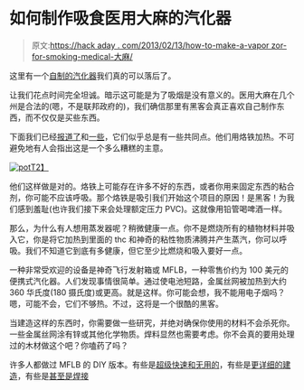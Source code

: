 # 如何制作吸食医用大麻的汽化器

> 原文:[https://hack aday . com/2013/02/13/how-to-make-a-vapor zor-for-smoking-medical-大麻/](https://hackaday.com/2013/02/13/how-to-make-a-vaporizor-for-smoking-medical-marijuana/)

这里有一个[自制的汽化器](http://potimusprime.com/stoner-macgyver/stoner-macgyver-makes-own-magic-flight-launch-box)我们真的可以落后了。

让我们花点时间完全坦诚。暗示这可能是为了吸烟是没有意义的。医用大麻在几个州是合法的(嗯，不是联邦政府的)，我们确信那里有黑客会真正喜欢自己制作东西，而不仅仅是买些东西。

下面我们已经[报道了](http://hackaday.com/2013/01/24/hot-air-rework-doubles-as-an-herbal-bag-vaporizer/)和[一些](http://hackaday.com/2010/11/11/diy-vaporizer/)，它们似乎总是有一些共同点。他们用烙铁加热。不可避免地有人会指出这是一个多么糟糕的主意。

[![pot](../Images/0c5549704949e5f9dc5ea420a8a7c698.png)T2】](http://hackaday.com/wp-content/uploads/2013/02/pot.jpg)

他们这样做是对的。烙铁上可能存在许多不好的东西，或者你用来固定东西的粘合剂，你可能不应该呼吸。那个烙铁是吸引我们开始这个项目的原因！是黑客！为我们感到羞耻(也许我们接下来会处理额定压力 PVC)。这就像用铅管喝啤酒一样。

那么，为什么有人想用蒸发器呢？稍微健康一点。你不是燃烧所有的植物材料并吸入它，你是将它加热到里面的 thc 和神奇的粘性物质沸腾并产生蒸汽，你可以呼吸。我们不知道它到底有多健康，但它至少比燃烧和吸入要好一点。

一种非常受欢迎的设备是神奇飞行发射箱或 MFLB，一种零售价约为 100 美元的便携式汽化器。人们发现事情很简单。通过使电池短路，金属丝网被加热到大约 360 华氏度(180 摄氏度)或更高。就是这样。你可能会想，我不能用电子烟吗？嗯，可能不会，它们不够热。不过，这将是一个很酷的黑客。

当建造这样的东西时，你需要做一些研究，并绝对确保你使用的材料不会杀死你。一些金属丝网涂有锌或其他化学物质。焊料显然也需要考虑。你不会真的要用处理过的木材做这个吧？你嗑药了吗？

许多人都做过 MFLB 的 DIY 版本。有些是[超级快速和无用的](http://imgur.com/a/pgHGX)，有些是[更详细的建造](http://www.reddit.com/r/trees/comments/cacyx/8_and_just_perfected_my_own_diy_magic_flight/)，有些是[甚至是焊接](http://24.media.tumblr.com/tumblr_m195lxIVVk1qlzt9eo1_1280.jpg)